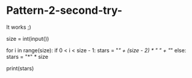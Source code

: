 # Pattern-2-second-try-
It works ;)

size = int(input())

for i in range(size):
    if 0 < i < size - 1:
        stars = "*" + (size - 2) * " " + "*"
    else:
        stars = "*" * size

  print(stars)
